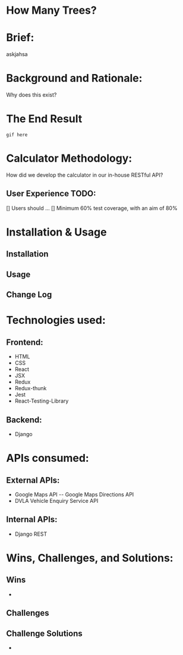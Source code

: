 # How Many Trees?
# Brief:
askjahsa

# Background and Rationale: 
Why does this exist? 

# The End Result
`gif here`

# Calculator Methodology: 
How did we develop the calculator in our in-house RESTful API?

## User Experience TODO:
[] Users should ...
[] Minimum 60% test coverage, with an aim of 80%

# Installation & Usage
## Installation

## Usage

## Change Log

# Technologies used:
## Frontend:
- HTML
- CSS
- React
- JSX
- Redux
- Redux-thunk
- Jest
- React-Testing-Library

## Backend:
- Django

# APIs consumed:
## External APIs:
- Google Maps API
-- Google Maps Directions API
- DVLA Vehicle Enquiry Service API

## Internal APIs:
- Django REST 

# Wins, Challenges, and Solutions:
## Wins
- 
## Challenges

## Challenge Solutions
- 
